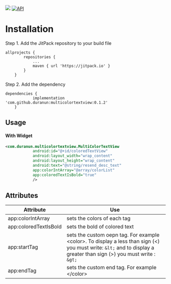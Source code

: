 [![](https://jitpack.io/v/duranun/multicolortextview.svg)](https://jitpack.io/#duranun/multicolortextview)
[![API](https://img.shields.io/badge/API-14%2B-brightgreen.svg?style=flat)](https://android-arsenal.com/api?level=14)
# Installation


Step 1. Add the JitPack repository to your build file

```
allprojects {
		repositories {
			...
			maven { url 'https://jitpack.io' }
		}
	}

```

Step 2. Add the dependency

```
dependencies {
	        implementation 'com.github.duranun:multicolortextview:0.1.2'
	}
```
## Usage

#### With Widget
```XML
<com.duranun.multicolortextview.MultiColorTextView
            android:id="@+id/coloredTextView"
            android:layout_width="wrap_content"
            android:layout_height="wrap_content"
            android:text="@string/resend_desc_text"
            app:colorIntArray="@array/colorList"
            app:coloredTextIsBold="true"
            />
```


## Attributes
| Attribute | Use |
| ----------| --- |
| app:colorIntArray | sets the colors of each <color> tag |
| app:coloredTextIsBold | sets the bold of colored text |
| app:startTag | sets the custom oepn tag.  For example &lt;color&gt;. To display a less than sign (<) you must write: ```&lt;``` and to display a greater than sign (>) you must write : ```&gt;``` |
| app:endTag | sets the custom end tag. For example &lt;/color&gt;  |
